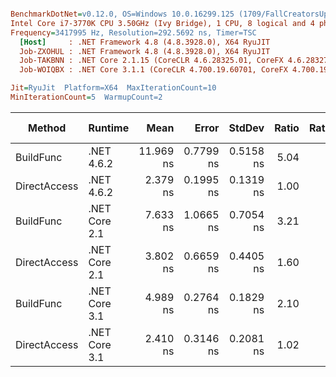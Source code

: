 ``` ini

BenchmarkDotNet=v0.12.0, OS=Windows 10.0.16299.125 (1709/FallCreatorsUpdate/Redstone3)
Intel Core i7-3770K CPU 3.50GHz (Ivy Bridge), 1 CPU, 8 logical and 4 physical cores
Frequency=3417995 Hz, Resolution=292.5692 ns, Timer=TSC
  [Host]     : .NET Framework 4.8 (4.8.3928.0), X64 RyuJIT
  Job-ZXOHUL : .NET Framework 4.8 (4.8.3928.0), X64 RyuJIT
  Job-TAKBNN : .NET Core 2.1.15 (CoreCLR 4.6.28325.01, CoreFX 4.6.28327.02), X64 RyuJIT
  Job-WOIQBX : .NET Core 3.1.1 (CoreCLR 4.700.19.60701, CoreFX 4.700.19.60801), X64 RyuJIT

Jit=RyuJit  Platform=X64  MaxIterationCount=10  
MinIterationCount=5  WarmupCount=2  

```
|       Method |       Runtime |      Mean |     Error |    StdDev | Ratio | RatioSD | Gen 0 | Gen 1 | Gen 2 | Allocated |
|------------- |-------------- |----------:|----------:|----------:|------:|--------:|------:|------:|------:|----------:|
|    BuildFunc |    .NET 4.6.2 | 11.969 ns | 0.7799 ns | 0.5158 ns |  5.04 |    0.35 |     - |     - |     - |         - |
| DirectAccess |    .NET 4.6.2 |  2.379 ns | 0.1995 ns | 0.1319 ns |  1.00 |    0.00 |     - |     - |     - |         - |
|    BuildFunc | .NET Core 2.1 |  7.633 ns | 1.0665 ns | 0.7054 ns |  3.21 |    0.26 |     - |     - |     - |         - |
| DirectAccess | .NET Core 2.1 |  3.802 ns | 0.6659 ns | 0.4405 ns |  1.60 |    0.22 |     - |     - |     - |         - |
|    BuildFunc | .NET Core 3.1 |  4.989 ns | 0.2764 ns | 0.1829 ns |  2.10 |    0.15 |     - |     - |     - |         - |
| DirectAccess | .NET Core 3.1 |  2.410 ns | 0.3146 ns | 0.2081 ns |  1.02 |    0.11 |     - |     - |     - |         - |
